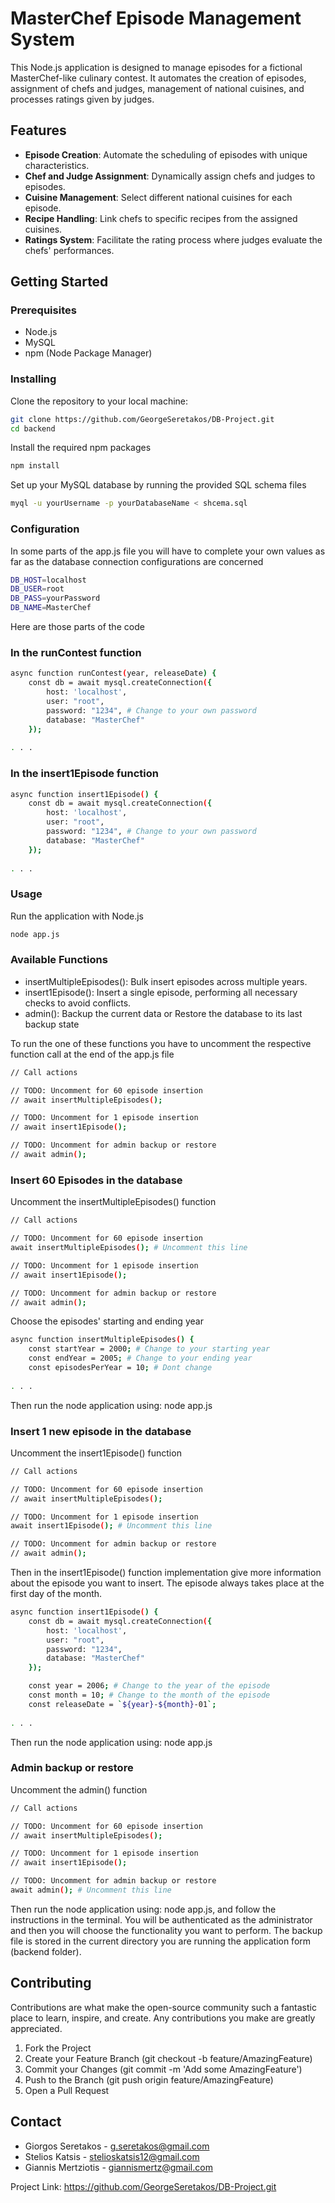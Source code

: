 # MasterChef Episode Management System

This Node.js application is designed to manage episodes for a fictional MasterChef-like culinary contest. It automates the creation of episodes, assignment of chefs and judges, management of national cuisines, and processes ratings given by judges.

## Features

- **Episode Creation**: Automate the scheduling of episodes with unique characteristics.
- **Chef and Judge Assignment**: Dynamically assign chefs and judges to episodes.
- **Cuisine Management**: Select different national cuisines for each episode.
- **Recipe Handling**: Link chefs to specific recipes from the assigned cuisines.
- **Ratings System**: Facilitate the rating process where judges evaluate the chefs' performances.

## Getting Started

### Prerequisites

- Node.js
- MySQL
- npm (Node Package Manager)

### Installing

Clone the repository to your local machine:

```bash
git clone https://github.com/GeorgeSeretakos/DB-Project.git
cd backend
```

Install the required npm packages
```bash
npm install
```

Set up your MySQL database by running the provided SQL schema files
```bash
myql -u yourUsername -p yourDatabaseName < shcema.sql
```

### Configuration

In some parts of the app.js file you will have to complete your own values as far as the database connection configurations are concerned

```bash
DB_HOST=localhost
DB_USER=root
DB_PASS=yourPassword
DB_NAME=MasterChef
```
Here are those parts of the code

### In the runContest function
```bash
async function runContest(year, releaseDate) {
    const db = await mysql.createConnection({
        host: 'localhost',
        user: "root",
        password: "1234", # Change to your own password
        database: "MasterChef"
    });
    
. . .
```

### In the insert1Episode function
```bash
async function insert1Episode() {
    const db = await mysql.createConnection({
        host: 'localhost',
        user: "root",
        password: "1234", # Change to your own password
        database: "MasterChef"
    });
    
. . .
```



### Usage

Run the application with Node.js

```bash
node app.js
```

### Available Functions

- insertMultipleEpisodes(): Bulk insert episodes across multiple years.
- insert1Episode(): Insert a single episode, performing all necessary checks to avoid conflicts.
- admin(): Backup the current data or Restore the database to its last backup state

To run the one of these functions you have to uncomment the respective function call at the end of the app.js file

```bash
// Call actions

// TODO: Uncomment for 60 episode insertion
// await insertMultipleEpisodes();

// TODO: Uncomment for 1 episode insertion
// await insert1Episode();

// TODO: Uncomment for admin backup or restore
// await admin();
```


### Insert 60 Episodes in the database

Uncomment the insertMultipleEpisodes() function

```bash
// Call actions

// TODO: Uncomment for 60 episode insertion
await insertMultipleEpisodes(); # Uncomment this line

// TODO: Uncomment for 1 episode insertion
// await insert1Episode();

// TODO: Uncomment for admin backup or restore
// await admin();
```

Choose the episodes' starting and ending year

```bash
async function insertMultipleEpisodes() {
    const startYear = 2000; # Change to your starting year
    const endYear = 2005; # Change to your ending year
    const episodesPerYear = 10; # Dont change
    
. . .
````

Then run the node application using: node app.js


### Insert 1 new episode in the database

Uncomment the insert1Episode() function

```bash
// Call actions

// TODO: Uncomment for 60 episode insertion
// await insertMultipleEpisodes();

// TODO: Uncomment for 1 episode insertion
await insert1Episode(); # Uncomment this line

// TODO: Uncomment for admin backup or restore
// await admin();
```

Then in the insert1Episode() function implementation give more information about the episode you want to insert. The episode always takes place at the first day of the month.
```bash
async function insert1Episode() {
    const db = await mysql.createConnection({
        host: 'localhost',
        user: "root",
        password: "1234",
        database: "MasterChef"
    });

    const year = 2006; # Change to the year of the episode
    const month = 10; # Change to the month of the episode 
    const releaseDate = `${year}-${month}-01`;
    
. . .
```

Then run the node application using: node app.js


### Admin backup or restore

Uncomment the admin() function

```bash
// Call actions

// TODO: Uncomment for 60 episode insertion
// await insertMultipleEpisodes();

// TODO: Uncomment for 1 episode insertion
// await insert1Episode();

// TODO: Uncomment for admin backup or restore
await admin(); # Uncomment this line
```

Then run the node application using: node app.js, and follow the instructions in the terminal. You will be authenticated as the administrator and then you will choose the functionality you want to perform. The backup file is stored in the current directory you are running the application form (backend folder).

## Contributing
Contributions are what make the open-source community such a fantastic place to learn, inspire, and create. Any contributions you make are greatly appreciated.

1. Fork the Project
2. Create your Feature Branch (git checkout -b feature/AmazingFeature)
3. Commit your Changes (git commit -m 'Add some AmazingFeature')
4. Push to the Branch (git push origin feature/AmazingFeature)
5. Open a Pull Request

## Contact

- Giorgos Seretakos - g.seretakos@gmail.com
- Stelios Katsis - stelioskatsis12@gmail.com
- Giannis Mertziotis - giannismertz@gmail.com

Project Link: https://github.com/GeorgeSeretakos/DB-Project.git

